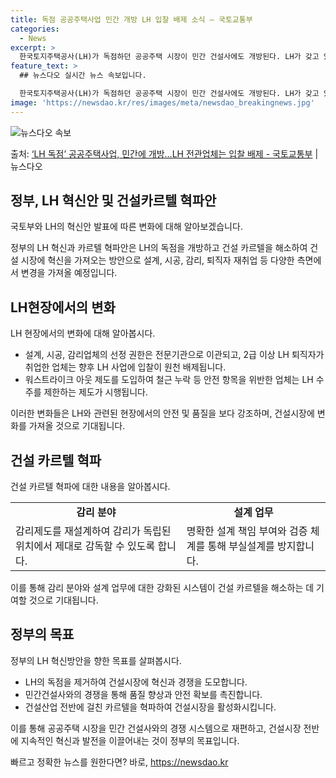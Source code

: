 ```yaml
---
title: 독점 공공주택사업 민간 개방 LH 입찰 배제 소식 – 국토교통부
categories:
  - News
excerpt: >
  한국토지주택공사(LH)가 독점하던 공공주택 시장이 민간 건설사에도 개방된다. LH가 갖고 있던 설계시공감리업…
feature_text: >
  ## 뉴스다오 실시간 뉴스 속보입니다.

  한국토지주택공사(LH)가 독점하던 공공주택 시장이 민간 건설사에도 개방된다. LH가 갖고 있던 설계시공감리업…
image: 'https://newsdao.kr/res/images/meta/newsdao_breakingnews.jpg'
---
```


![뉴스다오 속보](https://newsdao.kr/res/images/meta/newsdao_breakingnews.jpg)

<p>출처: <a href="https://newsdao.kr/2775" rel="dofollow">‘LH 독점’ 공공주택사업, 민간에 개방…LH 전관업체는 입찰 배제   - 국토교통부</a> | 뉴스다오</p>

<h2 data-ke-size="size26">정부, LH 혁신안 및 건설카르텔 혁파안</h2>
국토부와 LH의 혁신안 발표에 따른 변화에 대해 알아보겠습니다.

<p data-ke-size="size16">정부의 LH 혁신과 카르텔 혁파안은 LH의 독점을 개방하고 건설 카르텔을 해소하여 건설 시장에 혁신을 가져오는 방안으로 설계, 시공, 감리, 퇴직자 재취업 등 다양한 측면에서 변경을 가져올 예정입니다.</p>


<h2 data-ke-size="size26">LH현장에서의 변화</h2>
LH 현장에서의 변화에 대해 알아봅시다.

<ul>
  <li>설계, 시공, 감리업체의 선정 권한은 전문기관으로 이관되고, 2급 이상 LH 퇴직자가 취업한 업체는 향후 LH 사업에 입찰이 원천 배제됩니다.</li>
  <li>워스트라이크 아웃 제도를 도입하여 철근 누락 등 안전 항목을 위반한 업체는 LH 수주를 제한하는 제도가 시행됩니다.</li>
</ul>

<p data-ke-size="size16">이러한 변화들은 LH와 관련된 현장에서의 안전 및 품질을 보다 강조하며, 건설시장에 변화를 가져올 것으로 기대됩니다.</p>


<h2 data-ke-size="size26">건설 카르텔 혁파</h2>
건설 카르텔 혁파에 대한 내용을 알아봅시다.

<table>
  <tr>
    <td style="text-align: center; height: 17px;"><b>감리 분야</b></td>
    <td style="text-align: center; height: 17px;"><b>설계 업무</b></td>
  </tr>
  <tr>
    <td>감리제도를 재설계하여 감리가 독립된 위치에서 제대로 감독할 수 있도록 합니다.</td>
    <td>명확한 설계 책임 부여와 검증 체계를 통해 부실설계를 방지합니다.</td>
  </tr>
</table>

<p data-ke-size="size16">이를 통해 감리 분야와 설계 업무에 대한 강화된 시스템이 건설 카르텔을 해소하는 데 기여할 것으로 기대됩니다.</p>


<h2 data-ke-size="size26">정부의 목표</h2>
정부의 LH 혁신방안을 향한 목표를 살펴봅시다.

<ul>
  <li>LH의 독점을 제거하여 건설시장에 혁신과 경쟁을 도모합니다.</li>
  <li>민간건설사와의 경쟁을 통해 품질 향상과 안전 확보를 촉진합니다.</li>
  <li>건설산업 전반에 걸친 카르텔을 혁파하여 건설시장을 활성화시킵니다.</li>
</ul>

<p data-ke-size="size16">이를 통해 공공주택 시장을 민간 건설사와의 경쟁 시스템으로 재편하고, 건설시장 전반에 지속적인 혁신과 발전을 이끌어내는 것이 정부의 목표입니다.</p> 

빠르고 정확한 뉴스를 원한다면? 바로, <a href="https://newsdao.kr" rel="dofollow">https://newsdao.kr</a>


    

